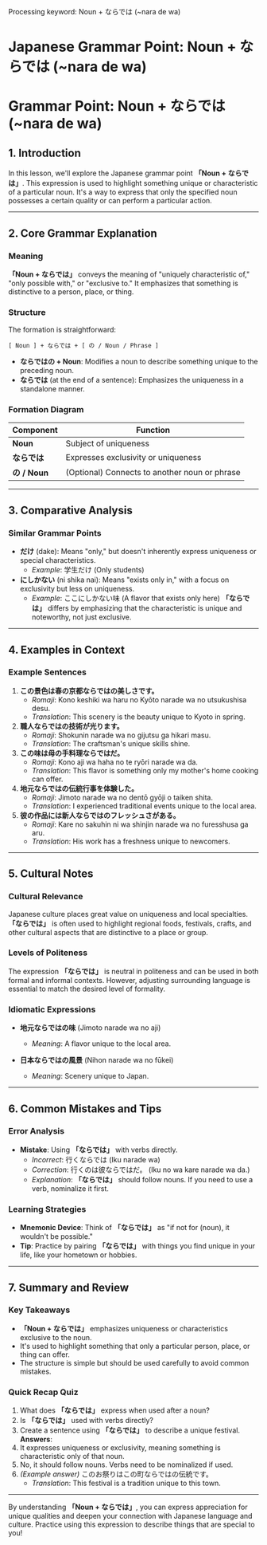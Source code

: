 Processing keyword: Noun + ならでは (~nara de wa)
# Japanese Grammar Point: Noun + ならでは (~nara de wa)
# Grammar Point: Noun + ならでは (~nara de wa)
## 1. Introduction
In this lesson, we'll explore the Japanese grammar point **「Noun + ならでは」**. This expression is used to highlight something unique or characteristic of a particular noun. It's a way to express that only the specified noun possesses a certain quality or can perform a particular action.

---
## 2. Core Grammar Explanation
### Meaning
**「Noun + ならでは」** conveys the meaning of "uniquely characteristic of," "only possible with," or "exclusive to." It emphasizes that something is distinctive to a person, place, or thing.
### Structure
The formation is straightforward:
```
[ Noun ] + ならでは + [ の / Noun / Phrase ]
```
- **ならではの + Noun**: Modifies a noun to describe something unique to the preceding noun.
- **ならでは** (at the end of a sentence): Emphasizes the uniqueness in a standalone manner.
### Formation Diagram
| Component     | Function                             |
|---------------|--------------------------------------|
| **Noun**      | Subject of uniqueness                |
| **ならでは**   | Expresses exclusivity or uniqueness  |
| **の / Noun** | (Optional) Connects to another noun or phrase |
---
## 3. Comparative Analysis
### Similar Grammar Points
- **だけ** (dake): Means "only," but doesn't inherently express uniqueness or special characteristics.
  - *Example*: 学生だけ (Only students)
- **にしかない** (ni shika nai): Means "exists only in," with a focus on exclusivity but less on uniqueness.
  - *Example*: ここにしかない味 (A flavor that exists only here)
**「ならでは」** differs by emphasizing that the characteristic is unique and noteworthy, not just exclusive.
---
## 4. Examples in Context
### Example Sentences
1. **この景色は春の京都ならではの美しさです。**
   - *Romaji*: Kono keshiki wa haru no Kyōto narade wa no utsukushisa desu.
   - *Translation*: This scenery is the beauty unique to Kyoto in spring.
2. **職人ならではの技術が光ります。**
   - *Romaji*: Shokunin narade wa no gijutsu ga hikari masu.
   - *Translation*: The craftsman's unique skills shine.
3. **この味は母の手料理ならではだ。**
   - *Romaji*: Kono aji wa haha no te ryōri narade wa da.
   - *Translation*: This flavor is something only my mother's home cooking can offer.
4. **地元ならではの伝統行事を体験した。**
   - *Romaji*: Jimoto narade wa no dentō gyōji o taiken shita.
   - *Translation*: I experienced traditional events unique to the local area.
5. **彼の作品には新人ならではのフレッシュさがある。**
   - *Romaji*: Kare no sakuhin ni wa shinjin narade wa no furesshusa ga aru.
   - *Translation*: His work has a freshness unique to newcomers.
---
## 5. Cultural Notes
### Cultural Relevance
Japanese culture places great value on uniqueness and local specialties. **「ならでは」** is often used to highlight regional foods, festivals, crafts, and other cultural aspects that are distinctive to a place or group.
### Levels of Politeness
The expression **「ならでは」** is neutral in politeness and can be used in both formal and informal contexts. However, adjusting surrounding language is essential to match the desired level of formality.
### Idiomatic Expressions
- **地元ならではの味** (Jimoto narade wa no aji)
  - *Meaning*: A flavor unique to the local area.
  
- **日本ならではの風景** (Nihon narade wa no fūkei)
  - *Meaning*: Scenery unique to Japan.
---
## 6. Common Mistakes and Tips
### Error Analysis
- **Mistake**: Using **「ならでは」** with verbs directly.
  - *Incorrect*: 行くならでは (Iku narade wa)
  - *Correction*: 行くのは彼ならではだ。 (Iku no wa kare narade wa da.)
  - *Explanation*: **「ならでは」** should follow nouns. If you need to use a verb, nominalize it first.
### Learning Strategies
- **Mnemonic Device**: Think of **「ならでは」** as "if not for (noun), it wouldn't be possible."
- **Tip**: Practice by pairing **「ならでは」** with things you find unique in your life, like your hometown or hobbies.
---
## 7. Summary and Review
### Key Takeaways
- **「Noun + ならでは」** emphasizes uniqueness or characteristics exclusive to the noun.
- It's used to highlight something that only a particular person, place, or thing can offer.
- The structure is simple but should be used carefully to avoid common mistakes.
### Quick Recap Quiz
1. What does **「ならでは」** express when used after a noun?
2. Is **「ならでは」** used with verbs directly?
3. Create a sentence using **「ならでは」** to describe a unique festival.
**Answers**:
1. It expresses uniqueness or exclusivity, meaning something is characteristic only of that noun.
2. No, it should follow nouns. Verbs need to be nominalized if used.
3. *(Example answer)* このお祭りはこの町ならではの伝統です。
   - *Translation*: This festival is a tradition unique to this town.
---
By understanding **「Noun + ならでは」**, you can express appreciation for unique qualities and deepen your connection with Japanese language and culture. Practice using this expression to describe things that are special to you!
